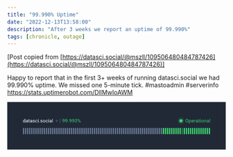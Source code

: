 ```yaml
---
title: "99.990% Uptime"
date: "2022-12-13T13:58:00"
description: "After 3 weeks we report an uptime of 99.990%"
tags: [chronicle, outage]
---
```


[Post copied from [https://datasci.social/@mszll/109506480484787426](https://datasci.social/@mszll/109506480484787426)]

Happy to report that in the first 3+ weeks of running datasci.social we had 99.990% uptime. We missed one 5-minute tick. #mastoadmin #serverinfo
https://stats.uptimerobot.com/DllMwIoAWM

![status bar showing green statuses for the last 3+ weeks and 99.990% uptime](../../images/594fbe6cf4a55618.png "status bar showing green statuses for the last 3+ weeks and 99.990% uptime")